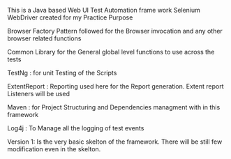 This is a Java based Web UI Test Automation frame work Selenium WebDriver created for my Practice Purpose

Browser Factory Pattern followed for the Browser invocation and any other browser related functions

Common Library for the General global level functions to use across the tests

TestNg       : for unit Testing of the Scripts

ExtentReport : Reporting used here for the Report generation. Extent report Listeners will be used 

Maven        : for Project Structuring and Dependencies managment with in this framework

Log4j        : To Manage all the logging of test events


Version 1:  Is the very basic skelton of the framework. There will be still few modification even in the skelton.
	    



